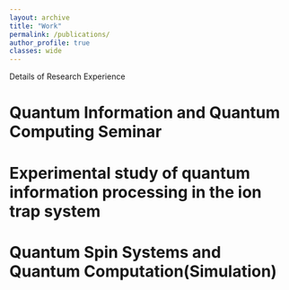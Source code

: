 ```yaml
---
layout: archive
title: "Work"
permalink: /publications/
author_profile: true
classes: wide
---
```


Details of Research Experience

# Quantum Information and Quantum Computing Seminar

# Experimental study of quantum information processing in the ion trap system

# Quantum Spin Systems and Quantum Computation(Simulation)

